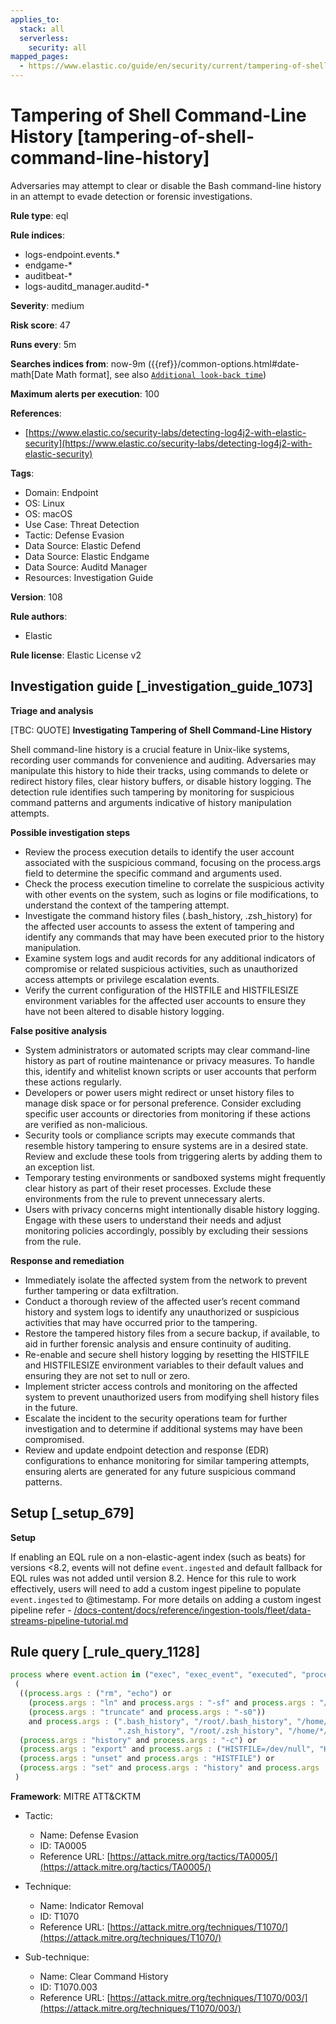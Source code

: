 ```yaml
---
applies_to:
  stack: all
  serverless:
    security: all
mapped_pages:
  - https://www.elastic.co/guide/en/security/current/tampering-of-shell-command-line-history.html
---
```


# Tampering of Shell Command-Line History [tampering-of-shell-command-line-history]

Adversaries may attempt to clear or disable the Bash command-line history in an attempt to evade detection or forensic investigations.

**Rule type**: eql

**Rule indices**:

* logs-endpoint.events.*
* endgame-*
* auditbeat-*
* logs-auditd_manager.auditd-*

**Severity**: medium

**Risk score**: 47

**Runs every**: 5m

**Searches indices from**: now-9m ({{ref}}/common-options.html#date-math[Date Math format], see also [`Additional look-back time`](docs-content://solutions/security/detect-and-alert/create-detection-rule.md#rule-schedule))

**Maximum alerts per execution**: 100

**References**:

* [https://www.elastic.co/security-labs/detecting-log4j2-with-elastic-security](https://www.elastic.co/security-labs/detecting-log4j2-with-elastic-security)

**Tags**:

* Domain: Endpoint
* OS: Linux
* OS: macOS
* Use Case: Threat Detection
* Tactic: Defense Evasion
* Data Source: Elastic Defend
* Data Source: Elastic Endgame
* Data Source: Auditd Manager
* Resources: Investigation Guide

**Version**: 108

**Rule authors**:

* Elastic

**Rule license**: Elastic License v2

## Investigation guide [_investigation_guide_1073]

**Triage and analysis**

[TBC: QUOTE]
**Investigating Tampering of Shell Command-Line History**

Shell command-line history is a crucial feature in Unix-like systems, recording user commands for convenience and auditing. Adversaries may manipulate this history to hide their tracks, using commands to delete or redirect history files, clear history buffers, or disable history logging. The detection rule identifies such tampering by monitoring for suspicious command patterns and arguments indicative of history manipulation attempts.

**Possible investigation steps**

* Review the process execution details to identify the user account associated with the suspicious command, focusing on the process.args field to determine the specific command and arguments used.
* Check the process execution timeline to correlate the suspicious activity with other events on the system, such as logins or file modifications, to understand the context of the tampering attempt.
* Investigate the command history files (.bash_history, .zsh_history) for the affected user accounts to assess the extent of tampering and identify any commands that may have been executed prior to the history manipulation.
* Examine system logs and audit records for any additional indicators of compromise or related suspicious activities, such as unauthorized access attempts or privilege escalation events.
* Verify the current configuration of the HISTFILE and HISTFILESIZE environment variables for the affected user accounts to ensure they have not been altered to disable history logging.

**False positive analysis**

* System administrators or automated scripts may clear command-line history as part of routine maintenance or privacy measures. To handle this, identify and whitelist known scripts or user accounts that perform these actions regularly.
* Developers or power users might redirect or unset history files to manage disk space or for personal preference. Consider excluding specific user accounts or directories from monitoring if these actions are verified as non-malicious.
* Security tools or compliance scripts may execute commands that resemble history tampering to ensure systems are in a desired state. Review and exclude these tools from triggering alerts by adding them to an exception list.
* Temporary testing environments or sandboxed systems might frequently clear history as part of their reset processes. Exclude these environments from the rule to prevent unnecessary alerts.
* Users with privacy concerns might intentionally disable history logging. Engage with these users to understand their needs and adjust monitoring policies accordingly, possibly by excluding their sessions from the rule.

**Response and remediation**

* Immediately isolate the affected system from the network to prevent further tampering or data exfiltration.
* Conduct a thorough review of the affected user’s recent command history and system logs to identify any unauthorized or suspicious activities that may have occurred prior to the tampering.
* Restore the tampered history files from a secure backup, if available, to aid in further forensic analysis and ensure continuity of auditing.
* Re-enable and secure shell history logging by resetting the HISTFILE and HISTFILESIZE environment variables to their default values and ensuring they are not set to null or zero.
* Implement stricter access controls and monitoring on the affected system to prevent unauthorized users from modifying shell history files in the future.
* Escalate the incident to the security operations team for further investigation and to determine if additional systems may have been compromised.
* Review and update endpoint detection and response (EDR) configurations to enhance monitoring for similar tampering attempts, ensuring alerts are generated for any future suspicious command patterns.


## Setup [_setup_679]

**Setup**

If enabling an EQL rule on a non-elastic-agent index (such as beats) for versions <8.2, events will not define `event.ingested` and default fallback for EQL rules was not added until version 8.2. Hence for this rule to work effectively, users will need to add a custom ingest pipeline to populate `event.ingested` to @timestamp. For more details on adding a custom ingest pipeline refer - [/docs-content/docs/reference/ingestion-tools/fleet/data-streams-pipeline-tutorial.md](docs-content://reference/ingestion-tools/fleet/data-streams-pipeline-tutorial.md)


## Rule query [_rule_query_1128]

```js
process where event.action in ("exec", "exec_event", "executed", "process_started") and event.type == "start" and
 (
  ((process.args : ("rm", "echo") or
    (process.args : "ln" and process.args : "-sf" and process.args : "/dev/null") or
    (process.args : "truncate" and process.args : "-s0"))
    and process.args : (".bash_history", "/root/.bash_history", "/home/*/.bash_history","/Users/.bash_history", "/Users/*/.bash_history",
                        ".zsh_history", "/root/.zsh_history", "/home/*/.zsh_history", "/Users/.zsh_history", "/Users/*/.zsh_history")) or
  (process.args : "history" and process.args : "-c") or
  (process.args : "export" and process.args : ("HISTFILE=/dev/null", "HISTFILESIZE=0")) or
  (process.args : "unset" and process.args : "HISTFILE") or
  (process.args : "set" and process.args : "history" and process.args : "+o")
 )
```

**Framework**: MITRE ATT&CKTM

* Tactic:

    * Name: Defense Evasion
    * ID: TA0005
    * Reference URL: [https://attack.mitre.org/tactics/TA0005/](https://attack.mitre.org/tactics/TA0005/)

* Technique:

    * Name: Indicator Removal
    * ID: T1070
    * Reference URL: [https://attack.mitre.org/techniques/T1070/](https://attack.mitre.org/techniques/T1070/)

* Sub-technique:

    * Name: Clear Command History
    * ID: T1070.003
    * Reference URL: [https://attack.mitre.org/techniques/T1070/003/](https://attack.mitre.org/techniques/T1070/003/)




